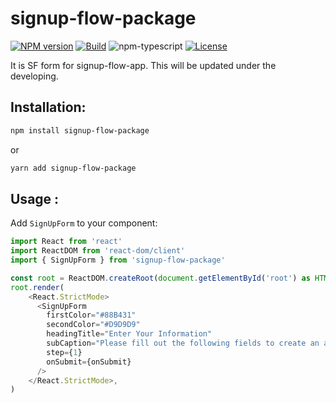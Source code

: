# signup-flow-package

[![NPM version][npm-image]][npm-url]
[![Build][github-build]][github-build-url]
![npm-typescript]
[![License][github-license]][github-license-url]

It is SF form for signup-flow-app. This will be updated under the developing.

<!-- [**Live Demo**](https://ming0955.github.io/SF-form/) -->

## Installation:

```bash
npm install signup-flow-package
```

or

```bash
yarn add signup-flow-package
```

## Usage :

Add `SignUpForm` to your component:

```js
import React from 'react'
import ReactDOM from 'react-dom/client'
import { SignUpForm } from 'signup-flow-package'

const root = ReactDOM.createRoot(document.getElementById('root') as HTMLElement)
root.render(
    <React.StrictMode>
      <SignUpForm
        firstColor="#88B431"
        secondColor="#D9D9D9"
        headingTitle="Enter Your Information"
        subCaption="Please fill out the following fields to create an account: *Email and password are case sensitive"
        step={1}
        onSubmit={onSubmit}
      />
    </React.StrictMode>,
)

```

[npm-url]: https://www.npmjs.com/package/signup-flow-package
[npm-image]: https://img.shields.io/npm/v/signup-flow-package
[github-license]: https://img.shields.io/github/license/ming0955/SF-form
[github-license-url]: https://github.com/ming0955/ming0955/SF-form/blob/main/LICENSE
[github-build]: https://github.com/ming0955/SF-form/actions/workflows/npm-publish.yml/badge.svg?branch=main&event=create
[github-build-url]: https://github.com/ming0955/SF-form/actions/workflows/publish.yml
[npm-typescript]: https://img.shields.io/npm/types/signup-flow-package

